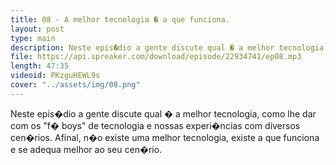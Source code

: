 ```yaml
---
title: 08 - A melhor tecnologia � a que funciona.
layout: post
type: main
description: Neste epis�dio a gente discute qual � a melhor tecnologia, como lhe dar com os "f� boys" de tecnologia e nossas experi�ncias com diversos cen�rios. Afinal, n�o existe uma melhor tecnologia, existe a que funciona e se adequa melhor ao seu cen�rio.
file: https://api.spreaker.com/download/episode/22934741/ep08.mp3
length: 47:35
videoid: PKzguHEWL9s
cover: "../assets/img/08.png"
---
```


Neste epis�dio a gente discute qual � a melhor tecnologia, como lhe dar com os "f� boys" de tecnologia e nossas experi�ncias com diversos cen�rios. Afinal, n�o existe uma melhor tecnologia, existe a que funciona e se adequa melhor ao seu cen�rio.